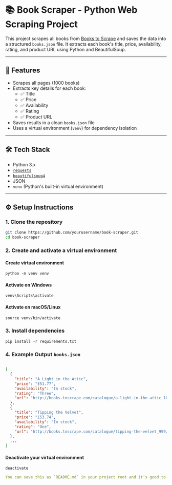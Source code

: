 # 📚 Book Scraper - Python Web Scraping Project

This project scrapes all books from [Books to Scrape](http://books.toscrape.com/) and saves the data into a structured `books.json` file. It extracts each book's title, price, availability, rating, and product URL using Python and BeautifulSoup.

---

## 🚀 Features

- Scrapes all pages (1000 books)
- Extracts key details for each book:
  - ✅ Title
  - ✅ Price
  - ✅ Availability
  - ✅ Rating
  - ✅ Product URL
- Saves results in a clean `books.json` file
- Uses a virtual environment (`venv`) for dependency isolation

---

## 🛠 Tech Stack

- Python 3.x
- [`requests`](https://pypi.org/project/requests/)
- [`beautifulsoup4`](https://pypi.org/project/beautifulsoup4/)
- JSON
- `venv` (Python's built-in virtual environment)

---

## ⚙️ Setup Instructions

### 1. Clone the repository

```bash
git clone https://github.com/yourusername/book-scraper.git
cd book-scraper
```
### 2. Create and activate a virtual environment

#### Create virtual environment
`python -m venv venv`

#### Activate on Windows
`venv\Scripts\activate`

#### Activate on macOS/Linux
`source venv/bin/activate`

### 3. Install dependencies
`pip install -r requirements.txt`

### 4. Example Output `books.json`

```json

[
  {
    "title": "A Light in the Attic",
    "price": "£51.77",
    "availability": "In stock",
    "rating": "Three",
    "url": "http://books.toscrape.com/catalogue/a-light-in-the-attic_1000/index.html"
  },
  {
    "title": "Tipping the Velvet",
    "price": "£53.74",
    "availability": "In stock",
    "rating": "One",
    "url": "http://books.toscrape.com/catalogue/tipping-the-velvet_999/index.html"
  },
  ...
]
```
#### Deactivate your virtual environment
`deactivate`

```yaml
You can save this as `README.md` in your project root and it’s good to go! Let me know if you want me to generate a matching `requirements.txt` or `LICENSE` file too.

